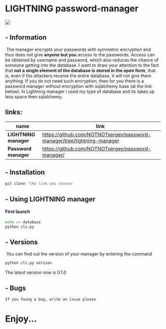 # LIGHTNING password-manager

![](https://external-content.duckduckgo.com/iu/?u=https%3A%2F%2Fwallup.net%2Fwp-content%2Fuploads%2F2019%2F09%2F953236-lightning-storm-rain-clouds-sky-nature-thunderstorm.jpg&f=1&nofb=1)

## - Information

​	The manager encrypts your passwords with symmetric encryption and thus does not give **anyone but you** access to the passwords. Access can be obtained by username and password, which also reduces the chance of someone getting into the database. I want to draw your attention to the fact that **not a single element of the database is stored in the open form**, that is, even if the attackers receive the entire database, it will not give them anything. If you do not need such encryption, then for you there is a password manager without encryption with sqlalchemy base (at the link below). In Lightning manager i used my type of database and its takes up less space then sqlalchemy. 



## links:

| name                  | link                                                         |
| --------------------- | ------------------------------------------------------------ |
| **LIGHTNING manager** | https://github.com/NOTNOTsergey/password-manager/tree/lightning-manager |
| **Password manager**  | https://github.com/NOTNOTsergey/password-manager/ |

## - Installation

```bash
git clone 'the link you choose'
```

## - Using LIGHTNING manager

#### First launch

```bash
echo >> database
python cli.py 
```

## - Versions

​	You can find out the version of your manager by entering the command

```bash
python cli.py version
```

The latest version now is 0.1.0

## - Bugs
    If you foung a bug, write an issue please

# Enjoy...



